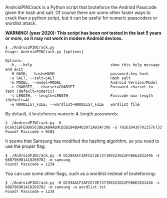 AndroidPINCrack is a Python script that bruteforce the Android Passcode given the hash and salt.
Of course there are some other faster ways to crack than a python script, but it can be useful for numeric passcoders or wordlist attack.

**WARNING! (year 2020): This script has been not tested in the last 5 years or more, so it may not work in modern Android devices.**

```
$ ./AndroidPINCrack.py 
Usage: AndroidPINCrack.py [options]

Options:
  -h, --help                                   show this help message and exit
  -H HASH, --hash=HASH                         password.key hash
  -s SALT, --salt=SALT                         Hash salt
  -m MODEL, --model=MODEL                      Android Version/Model
  -c CHARSET, --charset=CHARSET                Password charset to test (default=numeric)
  -l LENGTH, --length=LENGTH                   Passcode max length (default=4)
  -w WORDLIST_FILE, --wordlist=WORDLIST_FILE   wordlist file
```

By default, it bruteforces numeric 4-length passwords:

```
$ ./AndroidPINCrack.py -H DC6831BFE0B8563B82A8AAB9CB5B294BD4B3072A93AF306 -s 7026104367013576733
Found! Passcode = 0101
```

It seems that Samsung has modified the hashing algorithm, so you need to use the proper flag:

```
$ ./AndroidPINCrack.py -H DC59AACF2AFCE72E737190323022FFB6E2831446 -s 988796901418269782 -m samsung
Found! Passcode = 1234
```

You can use some other flags, such as a wordlist instead of bruteforcing:

```
$ ./AndroidPINCrack.py -H DC59AACF2AFCE72E737190323022FFB6E2831446 -s 988796901418269782 -m samsung -w wordlist.txt
Found! Passcode = 1234
```
